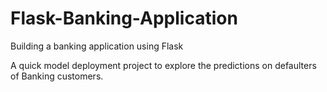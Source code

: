 # Flask-Banking-Application
Building a banking application using Flask

A quick model deployment project to explore the predictions on defaulters of Banking customers.
